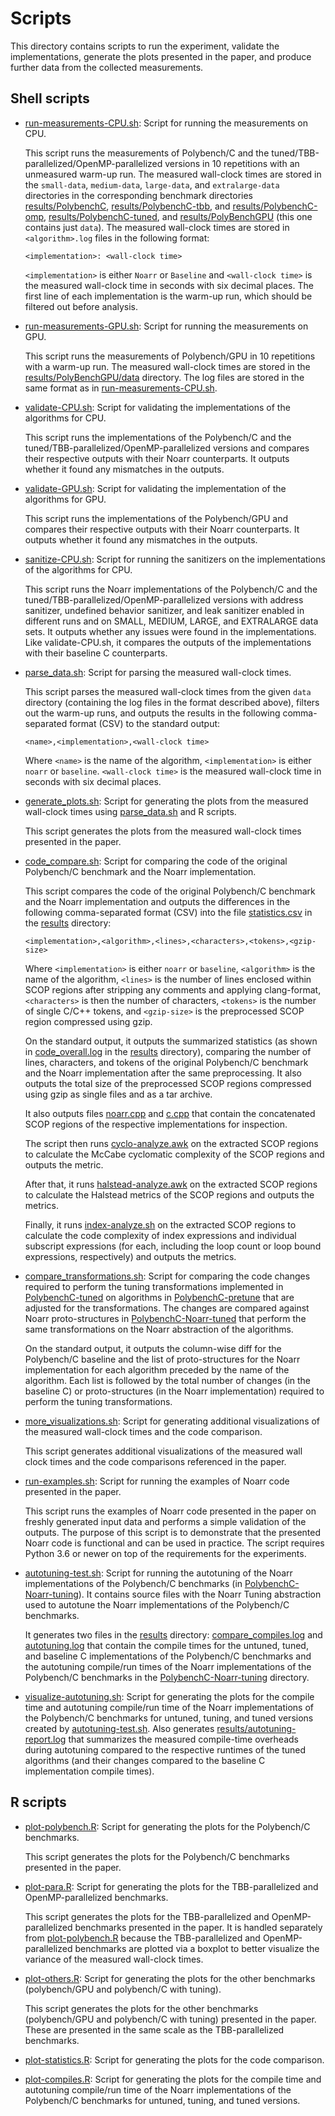 # Scripts

This directory contains scripts to run the experiment, validate the implementations, generate the plots presented in the paper, and produce further data from the collected measurements.


## Shell scripts

- [run-measurements-CPU.sh](run-measurements-CPU.sh): Script for running the measurements on CPU.

  This script runs the measurements of Polybench/C and the tuned/TBB-parallelized/OpenMP-parallelized versions in 10 repetitions with an unmeasured warm-up run. The measured wall-clock times are stored in the `small-data`, `medium-data`, `large-data`, and `extralarge-data` directories in the corresponding benchmark directories [results/PolybenchC](../results/PolybenchC), [results/PolybenchC-tbb](../results/PolybenchC-tbb), and [results/PolybenchC-omp](../results/PolybenchC-omp), [results/PolybenchC-tuned](../results/PolybenchC-tuned), and [results/PolyBenchGPU](../results/PolyBenchGPU) (this one contains just `data`). The measured wall-clock times are stored in `<algorithm>.log` files in the following format:

  ```log
  <implementation>: <wall-clock time>
  ```

  `<implementation>` is either `Noarr` or `Baseline` and `<wall-clock time>` is the measured wall-clock time in seconds with six decimal places. The first line of each implementation is the warm-up run, which should be filtered out before analysis.

- [run-measurements-GPU.sh](run-measurements-GPU.sh): Script for running the measurements on GPU.

  This script runs the measurements of Polybench/GPU in 10 repetitions with a warm-up run. The measured wall-clock times are stored in the [results/PolyBenchGPU/data](../results/PolyBenchGPU/data) directory. The log files are stored in the same format as in [run-measurements-CPU.sh](run-measurements-CPU.sh).

- [validate-CPU.sh](validate-CPU.sh): Script for validating the implementations of the algorithms for CPU.

  This script runs the implementations of the Polybench/C and the tuned/TBB-parallelized/OpenMP-parallelized versions and compares their respective outputs with their Noarr counterparts. It outputs whether it found any mismatches in the outputs.

- [validate-GPU.sh](validate-GPU.sh): Script for validating the implementation of the algorithms for GPU.

  This script runs the implementations of the Polybench/GPU and compares their respective outputs with their Noarr counterparts. It outputs whether it found any mismatches in the outputs.

- [sanitize-CPU.sh](sanitize-CPU.sh): Script for running the sanitizers on the implementations of the algorithms for CPU.

  This script runs the Noarr implementations of the Polybench/C and the tuned/TBB-parallelized/OpenMP-parallelized versions with address sanitizer, undefined behavior sanitizer, and leak sanitizer enabled in different runs and on SMALL, MEDIUM, LARGE, and EXTRALARGE data sets. It outputs whether any issues were found in the implementations. Like validate-CPU.sh, it compares the outputs of the implementations with their baseline C counterparts.

- [parse_data.sh](parse_data.sh): Script for parsing the measured wall-clock times.

  This script parses the measured wall-clock times from the given `data` directory (containing the log files in the format described above), filters out the warm-up runs, and outputs the results in the following comma-separated format (CSV) to the standard output:

  ```csv
  <name>,<implementation>,<wall-clock time>
  ```

  Where `<name>` is the name of the algorithm, `<implementation>` is either `noarr` or `baseline`. `<wall-clock time>` is the measured wall-clock time in seconds with six decimal places.

- [generate_plots.sh](generate_plots.sh): Script for generating the plots from the measured wall-clock times using [parse_data.sh](parse_data.sh) and R scripts.

  This script generates the plots from the measured wall-clock times presented in the paper.

- [code_compare.sh](code_compare.sh): Script for comparing the code of the original Polybench/C benchmark and the Noarr implementation.

  This script compares the code of the original Polybench/C benchmark and the Noarr implementation and outputs the differences in the following comma-separated format (CSV) into the file [statistics.csv](../results/statistics.csv) in the [results](../results) directory:

  ```csv
  <implementation>,<algorithm>,<lines>,<characters>,<tokens>,<gzip-size>
  ```
  
  Where `<implementation>` is either `noarr` or `baseline`, `<algorithm>` is the name of the algorithm, `<lines>` is the number of lines enclosed within SCOP regions after stripping any comments and applying clang-format, `<characters>` is then the number of characters, `<tokens>` is the number of single C/C++ tokens, and `<gzip-size>` is the preprocessed SCOP region compressed using gzip.

  On the standard output, it outputs the summarized statistics (as shown in [code_overall.log](../results/code_overall.log) in the [results](../results) directory), comparing the number of lines, characters, and tokens of the original Polybench/C benchmark and the Noarr implementation after the same preprocessing. It also outputs the total size of the preprocessed SCOP regions compressed using gzip as single files and as a tar archive.

  It also outputs files [noarr.cpp](../results/noarr.cpp) and [c.cpp](../results/c.cpp) that contain the concatenated SCOP regions of the respective implementations for inspection.

  The script then runs [cyclo-analyze.awk](cyclo-analyze.awk) on the extracted SCOP regions to calculate the McCabe cyclomatic complexity of the SCOP regions and outputs the metric.

  After that, it runs [halstead-analyze.awk](halstead-analyze.awk) on the extracted SCOP regions to calculate the Halstead metrics of the SCOP regions and outputs the metrics.

  Finally, it runs [index-analyze.sh](index-analyze.sh) on the extracted SCOP regions to calculate the code complexity of index expressions and individual subscript expressions (for each, including the loop count or loop bound expressions, respectively) and outputs the metrics.

- [compare_transformations.sh](compare_transformations.sh): Script for comparing the code changes required to perform the tuning transformations implemented in [PolybenchC-tuned](PolybenchC-tuned) on algorithms in [PolybenchC-pretune](PolybenchC-pretune) that are adjusted for the transformations. The changes are compared against Noarr proto-structures in [PolybenchC-Noarr-tuned](PolybenchC-Noarr-tuned) that perform the same transformations on the Noarr abstraction of the algorithms.

  On the standard output, it outputs the column-wise diff for the Polybench/C baseline and the list of proto-structures for the Noarr implementation for each algorithm preceded by the name of the algorithm. Each list is followed by the total number of changes (in the baseline C) or proto-structures (in the Noarr implementation) required to perform the tuning transformations.

- [more_visualizations.sh](more_visualizations.sh): Script for generating additional visualizations of the measured wall-clock times and the code comparison.

  This script generates additional visualizations of the measured wall clock times and the code comparisons referenced in the paper.

- [run-examples.sh](run-examples.sh): Script for running the examples of Noarr code presented in the paper.

  This script runs the examples of Noarr code presented in the paper on freshly generated input data and performs a simple validation of the outputs. The purpose of this script is to demonstrate that the presented Noarr code is functional and can be used in practice. The script requires Python 3.6 or newer on top of the requirements for the experiments.

- [autotuning-test.sh](autotuning-test.sh): Script for running the autotuning of the Noarr implementations of the Polybench/C benchmarks (in [PolybenchC-Noarr-tuning](PolybenchC-Noarr-tuning)). It contains source files with the Noarr Tuning abstraction used to autotune the Noarr implementations of the Polybench/C benchmarks.

  It generates two files in the [results](../results) directory: [compare_compiles.log](../results/compare_compiles.log) and [autotuning.log](../results/autotuning.log) that contain the compile times for the untuned, tuned, and baseline C implementations of the Polybench/C benchmarks and the autotuning compile/run times of the Noarr implementations of the Polybench/C benchmarks in the [PolybenchC-Noarr-tuning](../PolybenchC-Noarr-tuning/) directory.

- [visualize-autotuning.sh](visualize-autotuning.sh): Script for generating the plots for the compile time and autotuning compile/run time of the Noarr implementations of the Polybench/C benchmarks for untuned, tuning, and tuned versions created by [autotuning-test.sh](autotuning-test.sh). Also generates [results/autotuning-report.log](results/autotuning-report.log) that summarizes the measured compile-time overheads during autotuning compared to the respective runtimes of the tuned algorithms (and their changes compared to the baseline C implementation compile times).


## R scripts

- [plot-polybench.R](plot-polybench.R): Script for generating the plots for the Polybench/C benchmarks.

  This script generates the plots for the Polybench/C benchmarks presented in the paper.

- [plot-para.R](plot-para.R): Script for generating the plots for the TBB-parallelized and OpenMP-parallelized benchmarks.

  This script generates the plots for the TBB-parallelized and OpenMP-parallelized benchmarks presented in the paper. It is handled separately from [plot-polybench.R](plot-polybench.R) because the TBB-parallelized and OpenMP-parallelized benchmarks are plotted via a boxplot to better visualize the variance of the measured wall-clock times.

- [plot-others.R](plot-others.R): Script for generating the plots for the other benchmarks (polybench/GPU and polybench/C with tuning).

  This script generates the plots for the other benchmarks (polybench/GPU and polybench/C with tuning) presented in the paper. These are presented in the same scale as the TBB-parallelized benchmarks.

- [plot-statistics.R](plot-statistics.R): Script for generating the plots for the code comparison.

- [plot-compiles.R](plot-compiles.R): Script for generating the plots for the compile time and autotuning compile/run time of the Noarr implementations of the Polybench/C benchmarks for untuned, tuning, and tuned versions.
